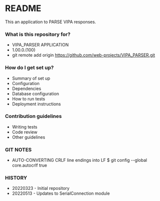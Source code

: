 # README #

This an application to PARSE VIPA responses.

### What is this repository for? ###

* VIPA_PARSER APPLICATION
* 1.00.0.(100)
* git remote add origin https://github.com/web-projects/VIPA_PARSER.git

### How do I get set up? ###

* Summary of set up
* Configuration
* Dependencies
* Database configuration
* How to run tests
* Deployment instructions

### Contribution guidelines ###

* Writing tests
* Code review
* Other guidelines

### GIT NOTES ###

*  AUTO-CONVERTING CRLF line endings into LF
   $ git config --global core.autocrlf true
   
### HISTORY ###

* 20220323 - Initial repository
* 20220513 - Updates to SerialConnection module
